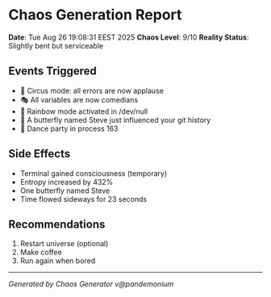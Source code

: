 # Chaos Generation Report

**Date**: Tue Aug 26 19:08:31 EEST 2025
**Chaos Level**: 9/10
**Reality Status**: Slightly bent but serviceable

## Events Triggered
- 🎪 Circus mode: all errors are now applause
- 🎭 All variables are now comedians
- 🌈 Rainbow mode activated in /dev/null
- 🦋 A butterfly named Steve just influenced your git history
- 🕺 Dance party in process 163

## Side Effects
- Terminal gained consciousness (temporary)
- Entropy increased by 432%
- One butterfly named Steve
- Time flowed sideways for 23 seconds

## Recommendations
1. Restart universe (optional)
2. Make coffee
3. Run again when bored

---
*Generated by Chaos Generator v@pandemonium*
